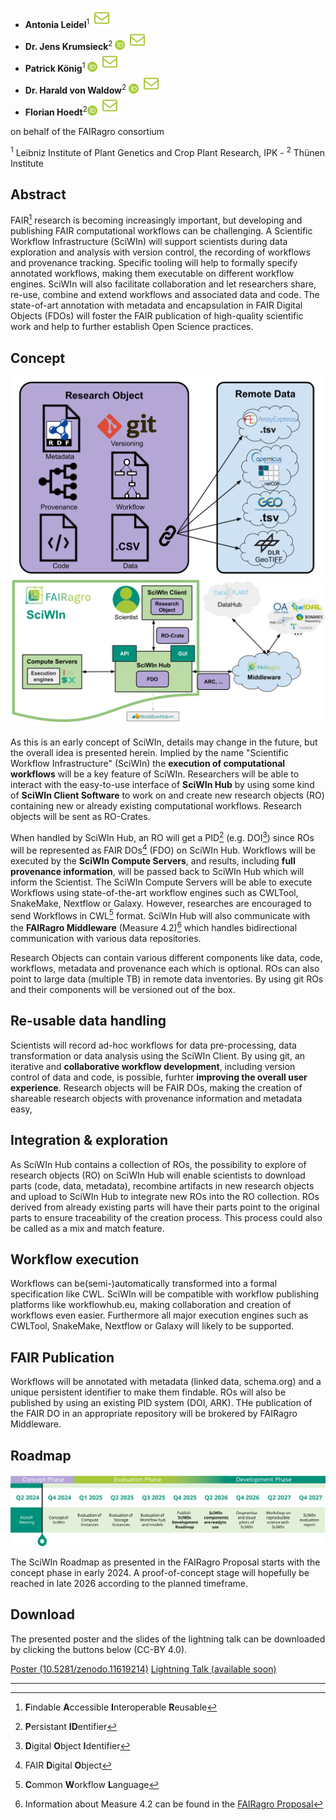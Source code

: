 - **Antonia Leidel**<sup>1</sup> [![E-Mail](./assets/mail.svg)](mailto:leidel@ipk-gatersleben.de)
- **Dr. Jens Krumsieck**<sup>2</sup> [![ORCID: 0000-0001-6242-5846](./assets/orcid.png)](https://orcid.org/0000-0001-6242-5846) [![E-Mail](./assets/mail.svg)](mailto:jens.krumsieck@thuenen.de)
- **Patrick König**<sup>1</sup> [![ORCID: 0000-0002-8948-6793](./assets/orcid.png)](https://orcid.org/0000-0002-8948-6793) [![E-Mail](./assets/mail.svg)](mailto:koenig@ipk-gatersleben.de)
- **Dr. Harald von Waldow**<sup>2</sup> [![ORCID: 0000-0003-4800-2833](./assets/orcid.png)](https://orcid.org/0000-0003-4800-2833) [![E-Mail](./assets/mail.svg)](mailto:harald.vonwaldow@thuenen.de)
- **Florian Hoedt**<sup>2</sup>[![ORCID: 0000-0002-6068-1659](./assets//orcid.png)](https://orcid.org/0000-0002-6068-1659) [![E-Mail](./assets/mail.svg)](mailto:florian.hoedt@thuenen.de)

on behalf of the FAIRagro consortium

<sup>1</sup> Leibniz Institute of Plant Genetics and Crop Plant Research, IPK - 
<sup>2</sup> Thünen Institute

## Abstract

FAIR[^1] research is becoming increasingly important, but developing and publishing FAIR computational workflows can be challenging. A Scientific Workflow Infrastructure (SciWIn) will support scientists during data exploration and analysis with version control, the recording of workflows and provenance tracking. Specific tooling will help to formally specify annotated workflows, making them executable on different workflow engines. SciWIn will also facilitate collaboration and let researchers share, re-use, combine and extend workflows and associated data and code. The state-of-art annotation with metadata and encapsulation in FAIR Digital Objects (FDOs) will foster the FAIR publication of high-quality scientific work and help to further establish Open Science practices.
 
## Concept
![Concept](./assets/SciWInRO.svg)
![Concept](./assets/SciWInConcept.svg)

As this is an early concept of SciWIn, details may change in the future, but the overall idea is presented herein. Implied by the name "Scientific Workflow Infrastructure" (SciWIn) the **execution of computational workflows** will be a key feature of SciWIn. Researchers will be able to interact with the easy-to-use interface of **SciWIn Hub** by using some kind of **SciWIn Client Software** to work on and create new research objects (RO) containing new or already existing computational workflows. Research objects will be sent as RO-Crates.

When handled by SciWIn Hub, an RO will get a PID[^3] (e.g. DOI[^4]) since ROs will be represented as FAIR DOs[^5] (FDO) on SciWIn Hub. 
Workflows will be executed by the **SciWIn Compute Servers**, and results, including **full provenance information**, will be passed back to SciWIn Hub which will inform the Scientist. The SciWIn Compute Servers will be able to execute Workflows using state-of-the-art workflow engines such as CWLTool, SnakeMake, Nextflow or Galaxy. However, researches are encouraged to send Workflows in CWL[^7] format.
SciWIn Hub will also communicate with the **FAIRagro Middleware** (Measure 4.2)[^6] which handles bidirectional communication with various data repositories.

Research Objects can contain various different components like data, code, workflows, metadata and provenance each which is optional. ROs can also point to large data (multiple TB) in remote data inventories. By using git ROs and their components will be versioned out of the box.


## Re-usable data handling
Scientists will record ad-hoc workflows for data pre-processing, data transformation or data analysis using the SciWIn Client. By using git, an iterative and **collaborative workflow development**, including version control of data and code, is possible, furhter **improving the overall user experience**. Research objects will be FAIR DOs, making the creation of shareable research objects with provenance information and metadata easy,


## Integration & exploration
As SciWIn Hub contains a collection of ROs, the possibility to explore of research objects (RO) on SciWIn Hub will enable scientists to download parts (code, data, metadata), recombine artifacts in new research objects and upload to SciWIn Hub to integrate new ROs into the RO collection. ROs derived from already existing parts will have their parts point to the original parts to ensure traceability of the creation process. This process could also be called as a mix and match feature.


## Workflow execution
Workflows can be(semi-)automatically transformed into a formal specification like CWL. SciWIn will be compatible with workflow publishing platforms like workflowhub.eu, making collaboration and creation of workflows even easier. Furthermore all major execution engines such as CWLTool, SnakeMake, Nextflow or Galaxy will likely to be supported. 

## FAIR Publication
Workflows will be annotated with metadata (linked data, schema.org) and a unique persistent identifier to make them findable. ROs will also be published by using an existing PID system (DOI, ARK). THe publication of the FAIR DO in an appropriate repository will be brokered by FAIRagro Middleware.

## Roadmap
![Roadmap](./assets/roadmap.svg)


The SciWIn Roadmap as presented in the FAIRagro Proposal starts with the concept phase in early 2024. A proof-of-concept stage will hopefully be reached in late 2026 according to the planned timeframe.

## Download
The presented poster and the slides of the lightning talk can be downloaded by clicking the buttons below (CC-BY 4.0).

<div class="buttons">
    <a href="https://doi.org/10.5281/zenodo.11619214" class="button">Poster (10.5281/zenodo.11619214)</a>
    <a href="#" class="button">Lightning Talk (available soon)</a>
</div>

***

[^1]: **F**indable **A**ccessible **I**nteroperable **R**eusable
[^2]: **C**ommon **W**orkflow **L**anguage
[^3]: **P**ersistant **ID**entifier
[^4]: **D**igital **O**bject **I**dentifier
[^5]: FAIR **D**igital **O**bject
[^6]: Information about Measure 4.2 can be found in the [FAIRagro Proposal](https://doi.org/10.5281/zenodo.8366884)
[^7]: **C**ommon **W**orkflow **L**anguage